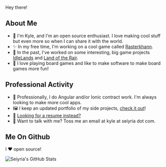Hey there!

## About Me
- 👋 I'm Kyle, and I'm an open source enthusiast. I love making cool stuff but even more so when I can share it with the world.
- ✨ In my free time, I'm working on a cool game called [Rasterkhann](https://github.com/seiyria/rasterkhann).
- 🔭 In the past, I've worked on some interesting, big game projects [IdleLands](https://github.com/idlelands/idlelands) and [Land of the Rair](https://github.com/landoftherair/landoftherair).
- 🎲 I love playing board games and like to make software to make board games more fun!

## Professional Activity 
- 🌱 Professionally, I do Angular and/or Ionic contract work. I'm always looking to make more cool apps.
- 🖼️ I keep an updated portfolio of my side projects, [check it out](https://seiyria.com/portfolio/)!
- 📰 [Looking for a resume instead?](https://seiyria.com/resume.pdf)
- 💬 Want to talk with me? Toss me an email at kyle at seiyria dot com.

## Me On Github

I ❤️ open source!

![Seiyria's GitHub Stats](https://github-readme-stats.vercel.app/api?username=seiyria&count_private=true&show_icons=true)
